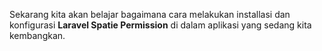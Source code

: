<p>Sekarang kita akan belajar bagaimana cara melakukan installasi dan konfigurasi <strong>Laravel Spatie Permission</strong> di dalam aplikasi yang sedang kita kembangkan.</p>
